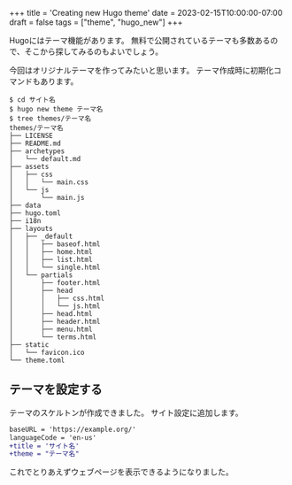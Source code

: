 +++
title = 'Creating new Hugo theme'
date = 2023-02-15T10:00:00-07:00
draft = false
tags = ["theme", "hugo_new"]
+++

Hugoにはテーマ機能があります。
無料で公開されているテーマも多数あるので、そこから探してみるのもよいでしょう。

今回はオリジナルテーマを作ってみたいと思います。
テーマ作成時に初期化コマンドもあります。

```console
$ cd サイト名
$ hugo new theme テーマ名
$ tree themes/テーマ名
themes/テーマ名
├── LICENSE
├── README.md
├── archetypes
│   └── default.md
├── assets
│   ├── css
│   │   └── main.css
│   └── js
│       └── main.js
├── data
├── hugo.toml
├── i18n
├── layouts
│   ├── _default
│   │   ├── baseof.html
│   │   ├── home.html
│   │   ├── list.html
│   │   └── single.html
│   └── partials
│       ├── footer.html
│       ├── head
│       │   ├── css.html
│       │   └── js.html
│       ├── head.html
│       ├── header.html
│       ├── menu.html
│       └── terms.html
├── static
│   └── favicon.ico
└── theme.toml
```

## テーマを設定する

テーマのスケルトンが作成できました。
サイト設定に追加します。

```diff
baseURL = 'https://example.org/'
languageCode = 'en-us'
+title = 'サイト名'
+theme = "テーマ名"
```

これでとりあえずウェブページを表示できるようになりました。